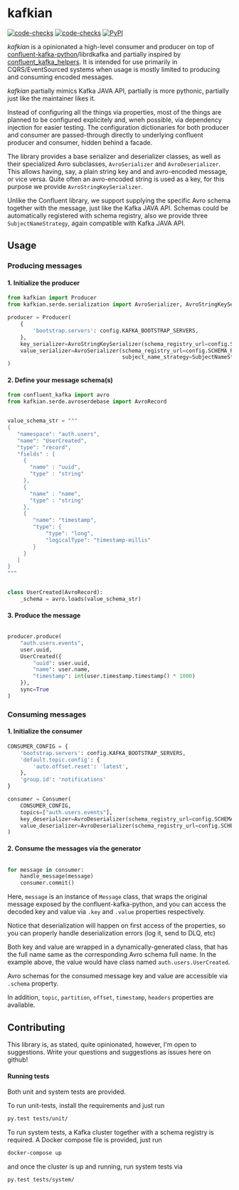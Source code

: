 # kafkian

[![code-checks](https://github.com/saabeilin/kafkian/actions/workflows/check.yaml/badge.svg)](https://github.com/saabeilin/kafkian/actions/workflows/check.yaml)
[![code-checks](https://github.com/saabeilin/kafkian/actions/workflows/check.yaml/badge.svg)](https://github.com/saabeilin/kafkian/actions/workflows/check.yaml)
[![PyPI](https://img.shields.io/pypi/v/kafkian.svg)](https://pypi.org/project/kafkian/)

[//]: # ([![codecov]&#40;https://codecov.io/gh/saabeilin/kafkian/branch/master/graph/badge.svg&#41;]&#40;https://codecov.io/gh/saabeilin/kafkian&#41;)

*kafkian* is a opinionated a high-level consumer and producer on top of
[confluent-kafka-python](https://github.com/confluentinc/confluent-kafka-python)/librdkafka
and partially inspired by [confluent_kafka_helpers](https://github.com/fyndiq/confluent_kafka_helpers).
It is intended for use primarily in CQRS/EventSourced systems when usage is mostly
limited to producing and consuming encoded messages.

*kafkian* partially mimics Kafka JAVA API, partially is more pythonic, partially just like the maintainer likes it.

Instead of configuring all the things via properties, most of the things
are planned to be configured explicitely and, wneh possible, via dependency
injection for easier testing. The configuration dictionaries for both producer
and consumer are passed-through directly to underlying confluent producer and
consumer, hidden behind a facade.

The library provides a base serializer and deserializer classes, as well as
their specialized Avro subclasses, `AvroSerializer` and `AvroDeserializer`.
This allows having, say, a plain string key and and avro-encoded message,
or vice versa. Quite often an avro-encoded string is used as a key, for
this purpose we provide `AvroStringKeySerializer`.

Unlike the Confluent library, we support supplying the specific Avro schema
together with the message, just like the Kafka JAVA API. Schemas could be
automatically registered with schema registry, also we provide three
`SubjectNameStrategy`, again compatible with Kafka JAVA API.

## Usage
### Producing messages

#### 1. Initialize the producer

```python
from kafkian import Producer
from kafkian.serde.serialization import AvroSerializer, AvroStringKeySerializer, SubjectNameStrategy

producer = Producer(
    {
        'bootstrap.servers': config.KAFKA_BOOTSTRAP_SERVERS,
    },
    key_serializer=AvroStringKeySerializer(schema_registry_url=config.SCHEMA_REGISTRY_URL),
    value_serializer=AvroSerializer(schema_registry_url=config.SCHEMA_REGISTRY_URL,
                                    subject_name_strategy=SubjectNameStrategy.RecordNameStrategy)
)

```

#### 2. Define your message schema(s)

```python
from confluent_kafka import avro
from kafkian.serde.avroserdebase import AvroRecord


value_schema_str = """
{
   "namespace": "auth.users",
   "name": "UserCreated",
   "type": "record",
   "fields" : [
     {
       "name" : "uuid",
       "type" : "string"
     },
     {
       "name" : "name",
       "type" : "string"
     },
     {
        "name": "timestamp",
        "type": {
            "type": "long",
            "logicalType": "timestamp-millis"
        }
     }
   ]
}
"""


class UserCreated(AvroRecord):
    _schema = avro.loads(value_schema_str)

```

#### 3. Produce the message

```python

producer.produce(
    "auth.users.events",
    user.uuid,
    UserCreated({
        "uuid": user.uuid,
        "name": user.name,
        "timestamp": int(user.timestamp.timestamp() * 1000)
    }),
    sync=True
)
```

### Consuming messages

#### 1. Initialize the consumer

```python
CONSUMER_CONFIG = {
    'bootstrap.servers': config.KAFKA_BOOTSTRAP_SERVERS,
    'default.topic.config': {
        'auto.offset.reset': 'latest',
    },
    'group.id': 'notifications'
}

consumer = Consumer(
    CONSUMER_CONFIG,
    topics=["auth.users.events"],
    key_deserializer=AvroDeserializer(schema_registry_url=config.SCHEMA_REGISTRY_URL),
    value_deserializer=AvroDeserializer(schema_registry_url=config.SCHEMA_REGISTRY_URL),
)
```

#### 2. Consume the messages via the generator

```python

for message in consumer:
    handle_message(message)
    consumer.commit()
```

Here, `message` is an instance of `Message` class, that wraps the original
message exposed by the confluent-kafka-python, and you can access
the decoded key and value via `.key` and `.value` properties respectively.

Notice that deserialization will happen on first access of the properties,
so you can properly handle deserialization errors (log it, send to DLQ, etc)

Both key and value are wrapped in a dynamically-generated class,
that has the full name same as the corresponding Avro schema full name.
In the example above, the value would have class named `auth.users.UserCreated`.

Avro schemas for the consumed message key and value are accessible via `.schema` property.

In addition, `topic`, `partition`, `offset`, `timestamp`, `headers` properties
are available.

## Contributing
This library is, as stated, quite opinionated, however, I'm open to suggestions.
Write your questions and suggestions as issues here on github!

#### Running tests
Both unit and system tests are provided.

To run unit-tests, install the requirements and just run
```bash
py.test tests/unit/
```

To run system tests, a Kafka cluster together with a schema registry is
required. A Docker compose file is provided, just run
```bash
docker-compose up
```
and once the cluster is up and running, run system tests via
```bash
py.test tests/system/
```

